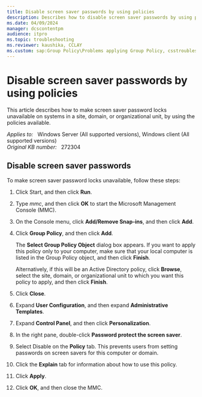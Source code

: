 ```yaml
---
title: Disable screen saver passwords by using policies
description: Describes how to disable screen saver passwords by using policies.
ms.date: 04/09/2024
manager: dcscontentpm
audience: itpro
ms.topic: troubleshooting
ms.reviewer: kaushika, CCLAY
ms.custom: sap:Group Policy\Problems applying Group Policy, csstroubleshoot
---
```

# Disable screen saver passwords by using policies

This article describes how to make screen saver password locks unavailable on systems in a site, domain, or organizational unit, by using the policies available.

_Applies to:_ &nbsp; Windows Server (All supported versions), Windows client (All supported versions)  
_Original KB number:_ &nbsp; 272304

## Disable screen saver passwords

To make screen saver password locks unavailable, follow these steps:

1. Click Start, and then click **Run**.
2. Type *mmc*, and then click **OK** to start the Microsoft Management Console (MMC).
3. On the Console menu, click **Add/Remove Snap-ins**, and then click **Add**.
4. Click **Group Policy**, and then click **Add**.

    The **Select Group Policy Object** dialog box appears. If you want to apply this policy only to your computer, make sure that your local computer is listed in the Group Policy object, and then click **Finish**.

    Alternatively, if this will be an Active Directory policy, click **Browse**, select the site, domain, or organizational unit to which you want this policy to apply, and then click **Finish**.

5. Click **Close**.
6. Expand **User Configuration**, and then expand **Administrative Templates**.
1. Expand **Control Panel**, and then click **Personalization**.
8. In the right pane, double-click **Password protect the screen saver**.
9. Select Disable on the **Policy** tab. This prevents users from setting passwords on screen savers for this computer or domain.
10. Click the **Explain** tab for information about how to use this policy.
11. Click **Apply**.
12. Click **OK**, and then close the MMC.
